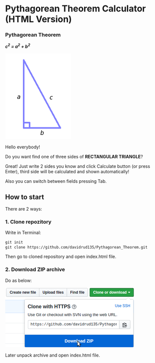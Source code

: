 # Pythagorean Theorem Calculator (HTML Version)

### Pythagorean Theorem

**_c<sup>2</sup> = a<sup>2</sup> + b<sup>2</sup>_**

![](https://github.com/davidrud135/Pythagorean_Theorem/blob/master/rectangular_triangle.png)

Hello everybody!

Do you want find one of three sides of **RECTANGULAR TRIANGLE**?

Great! Just write 2 sides you know and click Calculate button (or press Enter), third side will be calculated and shown automatically!

Also you can switch between fields pressing Tab.

## How to start
There are 2 ways:
 ### 1. Clone repozitory
Write in Terminal:
```
git init
git clone https://github.com/davidrud135/Pythagorean_Theorem.git
```
Then go to cloned repository and open index.html file.

 ### 2. Download ZIP archive
Do as below:

![](https://github.com/davidrud135/Pythagorean_Theorem/blob/master/ZIP.png)

Later unpack archive and open index.html file.
